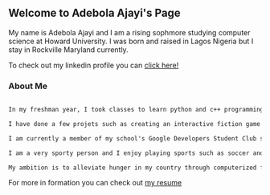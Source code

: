 ## Welcome to Adebola Ajayi's Page
My name is Adebola Ajayi and I am a rising sophmore studying computer science at Howard University. I was born and raised in Lagos Nigeria but I stay in Rockville Maryland currently.

To check out my linkedin profile you can [click here!](https://www.linkedin.com/in/adebolaajayi)

### About Me
```markdown

In my freshman year, I took classes to learn python and c++ programming languages. I also learnt languages used in web development (HTML, CSS JS) on Udemy.

I have done a few projets such as creating an interactive fiction game and a dice simulation game both using python programming language.

I am currently a member of my school's Google Developers Student Club serving as the Technology Committee Website Laison.

I am a very sporty person and I enjoy playing sports such as soccer and sport based video games such as fifa and nba 2k. I also enjoy reading and programming. 

My ambition is to alleviate hunger in my country through computerized farming which I hope to achieve using artificial intelligence and machine learning.
```
For more in formation you can check out [my resume](https://flowcv.io/resume/feedback/FjXnOIpyLgV3)

